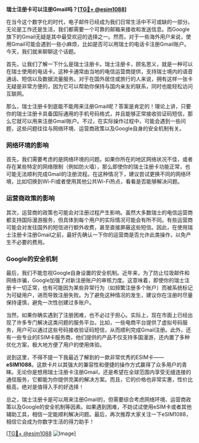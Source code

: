 **瑞士注册卡可以注册Gmail吗？[[TG💪+ @esim1088](https://t.me/s/esim1088)]**

在当今这个数字化的时代，电子邮件已经成为我们日常生活中不可或缺的一部分。无论是工作还是生活，我们都需要一个可靠的邮箱来接收和发送信息。而Google旗下的Gmail无疑是其中最受欢迎的选择之一。然而，对于一些海外用户来说，使用Gmail可能会遇到一些小麻烦，比如是否可以用瑞士的电话卡注册Gmail账户。今天，我们就来聊聊这个话题。

首先，让我们了解一下什么是瑞士注册卡。瑞士注册卡，顾名思义，就是一种可以在瑞士使用的电话卡。这种卡通常由当地的电信运营商提供，支持瑞士境内的语音通话、短信以及数据流量服务。对于在国外居住或旅行的人来说，拥有这样一张卡无疑是非常方便的，因为它可以帮助你保持与国内亲友的联系，同时也能轻松访问互联网。

那么，瑞士注册卡到底能不能用来注册Gmail呢？答案是肯定的！理论上讲，只要你的瑞士注册卡具备国际通用的手机号码格式，并且能够正常接收验证码短信，那么它就可以用来注册Gmail账户。不过，在实际操作过程中，可能会遇到一些问题，这些问题往往与网络环境、运营商政策以及Google自身的安全机制有关。

### 网络环境的影响

首先，我们需要考虑的是网络环境的问题。如果你所在的地区网络状况不佳，或者存在某些特定的网络限制（例如防火墙），那么即使你的瑞士注册卡功能正常，也可能无法顺利完成Gmail的注册流程。在这种情况下，建议尝试更换不同的网络环境，比如切换到Wi-Fi或者使用其他公共Wi-Fi热点，看看是否能够解决问题。

### 运营商政策的影响

其次，运营商的政策也可能会对注册过程产生影响。虽然大多数瑞士的电信运营商都支持国际漫游服务，但具体到每个用户的实际情况可能会有所不同。有些运营商可能会对发往国外的短信进行额外收费，甚至直接屏蔽这些短信。因此，在使用瑞士注册卡注册Gmail之前，最好先确认一下你的运营商是否允许此类操作，以免产生不必要的费用。

### Google的安全机制

最后，我们不能忽视Google自身设置的安全机制。近年来，为了防止垃圾邮件和网络诈骗，Google加强了对新注册账户的审核力度。这意味着，即使你的瑞士注册卡一切正常，也有可能因为某些异常行为（如频繁注册多个账户）而被系统标记为可疑用户，进而导致注册失败。为了避免这种情况的发生，建议你在注册时尽量保持谨慎，避免一次性创建过多账户。

当然，如果你确实遇到了注册困难，也不必过于担心。实际上，现在市面上已经出现了许多专门解决这类问题的服务平台。比如，一些电商平台提供了虚拟号码服务，用户可以通过这些号码接收验证码短信，从而顺利完成Gmail注册。此外，还有一些专业的ESIM卡服务商，他们提供的产品不仅支持多国漫游，还内置了多种优化方案，极大地方便了用户的使用体验。

说到这里，不得不提一下我最近了解到的一款非常优秀的ESIM卡——**eSIM1088**。这款卡片以其强大的兼容性和便捷的操作方式赢得了众多用户的青睐。无论你是想用瑞士注册卡注册Gmail，还是希望在全球范围内享受无缝连接的通信服务，它都能为你提供完美的解决方案。而且，它的价格也非常实惠，性价比极高，绝对是值得入手的好选择！

总之，瑞士注册卡是可以用来注册Gmail的，但需要综合考虑网络环境、运营商政策以及Google的安全机制等因素。如果遇到困难，不妨试试使用eSIM卡或者其他辅助工具，相信一定能顺利解决问题。最后，再次推荐大家关注一下eSIM1088，相信它会成为你数字生活的得力助手！

[[TG💪+ @esim1088](https://t.me/s/esim1088) ![Image](https://i.postimg.cc/4NQfJmqS/Snipaste-2025-05-13-00-14-12.png)]